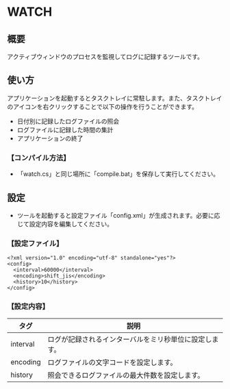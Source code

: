 # WATCH

## 概要

アクティブウィンドウのプロセスを監視してログに記録するツールです。

## 使い方

アプリケーションを起動するとタスクトレイに常駐します。また、タスクトレイのアイコンを右クリックすることで以下の操作を行うことができます。
- 日付別に記録したログファイルの照会
- ログファイルに記録した時間の集計
- アプリケーションの終了

### 【コンパイル方法】

- 「watch.cs」と同じ場所に「compile.bat」を保存して実行してください。

## 設定

- ツールを起動すると設定ファイル「config.xml」が生成されます。必要に応じて設定内容を編集してください。

### 【設定ファイル】

```
<?xml version="1.0" encoding="utf-8" standalone="yes"?>
<config>
  <interval>60000</interval>
  <encoding>shift_jis</encoding>
  <history>10</history>
</config>
```

### 【設定内容】

|タグ    |説明                                                  |
|--------|------------------------------------------------------|
|interval|ログが記録されるインターバルをミリ秒単位に設定します。|
|encoding|ログファイルの文字コードを設定します。                |
|history |照会できるログファイルの最大件数を設定します。        |
